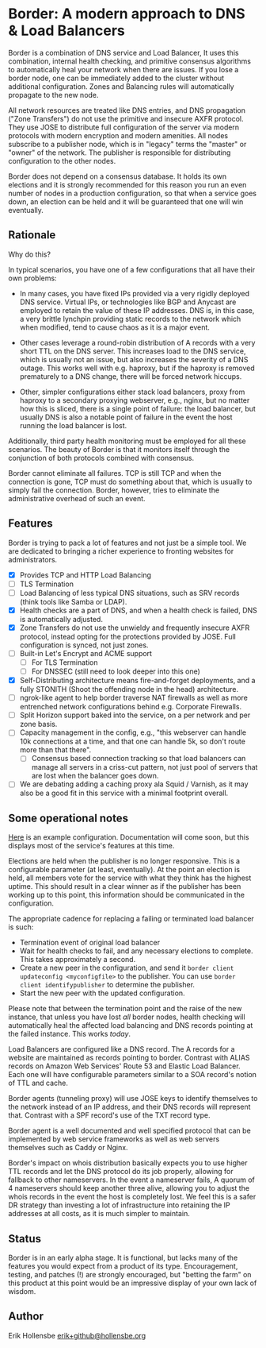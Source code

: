 # Border: A modern approach to DNS & Load Balancers

Border is a combination of DNS service and Load Balancer, It uses this
combination, internal health checking, and primitive consensus algorithms to
automatically heal your network when there are issues. If you lose a border
node, one can be immediately added to the cluster without additional
configuration. Zones and Balancing rules will automatically propagate to the
new node.

All network resources are treated like DNS entries, and DNS propagation ("Zone
Transfers") do not use the primitive and insecure AXFR protocol. They use JOSE
to distribute full configuration of the server via modern protocols with modern
encryption and modern amenities. All nodes subscribe to a publisher node, which
is in "legacy" terms the "master" or "owner" of the network. The publisher is
responsible for distributing configuration to the other nodes.

Border does not depend on a consensus database. It holds its own elections and
it is strongly recommended for this reason you run an even number of nodes in a
production configuration, so that when a service goes down, an election can be
held and it will be guaranteed that one will win eventually.

## Rationale

Why do this?

In typical scenarios, you have one of a few configurations that all have their
own problems:

- In many cases, you have fixed IPs provided via a very rigidly deployed DNS
  service. Virtual IPs, or technologies like BGP and Anycast are employed to
  retain the value of these IP addresses. DNS is, in this case, a very brittle
  lynchpin providing static records to the network which when modified, tend to
  cause chaos as it is a major event.

- Other cases leverage a round-robin distribution of A records with a very
  short TTL on the DNS server. This increases load to the DNS service, which is
  usually not an issue, but also increases the severity of a DNS outage. This
  works well with e.g. haproxy, but if the haproxy is removed prematurely to a
  DNS change, there will be forced network hiccups.

- Other, simpler configurations either stack load balancers, proxy from haproxy
  to a secondary proxying webserver, e.g., nginx, but no matter how this is
  sliced, there is a single point of failure: the load balancer, but usually
  DNS is also a notable point of failure in the event the host running the load
  balancer is lost.

Additionally, third party health monitoring must be employed for all these
scenarios. The beauty of Border is that it monitors itself through the
conjunction of both protocols combined with consensus.

Border cannot eliminate all failures. TCP is still TCP and when the connection
is gone, TCP must do something about that, which is usually to simply fail the
connection. Border, however, tries to eliminate the administrative overhead of
such an event.

## Features

Border is trying to pack a lot of features and not just be a simple tool. We
are dedicated to bringing a richer experience to fronting websites for
administrators.

- [x] Provides TCP and HTTP Load Balancing
- [ ] TLS Termination
- [ ] Load Balancing of less typical DNS situations, such as SRV records (think
      tools like Samba or LDAP).
- [x] Health checks are a part of DNS, and when a health check is failed, DNS
      is automatically adjusted.
- [x] Zone Transfers do not use the unwieldy and frequently insecure AXFR
      protocol, instead opting for the protections provided by JOSE. Full
      configuration is synced, not just zones.
- [ ] Built-in Let's Encrypt and ACME support
  - [ ] For TLS Termination
  - [ ] For DNSSEC (still need to look deeper into this one)
- [x] Self-Distributing architecture means fire-and-forget deployments, and a
      fully STONITH (Shoot the offending node in the head) architecture.
- [ ] ngrok-like agent to help border traverse NAT firewalls as well as more
      entrenched network configurations behind e.g. Corporate Firewalls.
- [ ] Split Horizon support baked into the service, on a per network and per zone basis.
- [ ] Capacity management in the config, e.g., "this webserver can handle 10k
      connections at a time, and that one can handle 5k, so don't route more than
      that there".
  - [ ] Consensus based connection tracking so that load balancers can manage
        all servers in a criss-cut pattern, not just pool of servers that are lost
        when the balancer goes down.
- [ ] We are debating adding a caching proxy ala Squid / Varnish, as it may
      also be a good fit in this service with a minimal footprint overall.

## Some operational notes

[Here](example.yaml) is an example configuration. Documentation will come soon,
but this displays most of the service's features at this time.

Elections are held when the publisher is no longer responsive. This is a
configurable parameter (at least, eventually). At the point an election is
held, all members vote for the service with what they think has the highest
uptime. This should result in a clear winner as if the publisher has been
working up to this point, this information should be communicated in the
configuration.

The appropriate cadence for replacing a failing or terminated load balancer is
such:

- Termination event of original load balancer
- Wait for health checks to fail, and any necessary elections to complete. This
  takes approximately a second.
- Create a new peer in the configuration, and send it `border client
updateconfig <myconfigfile>` to the publisher. You can use `border client
identifypublisher` to determine the publisher.
- Start the new peer with the updated configuration.

Please note that between the termination point and the raise of the new
instance, that unless you have lost _all_ border nodes, health checking will
automatically heal the affected load balancing and DNS records pointing at the
failed instance. This works _today_.

Load Balancers are configured like a DNS record. The A records for a website
are maintained as records pointing to border. Contrast with ALIAS records on
Amazon Web Services' Route 53 and Elastic Load Balancer. Each one will have
configurable parameters similar to a SOA record's notion of TTL and cache.

Border agents (tunneling proxy) will use JOSE keys to identify themselves to
the network instead of an IP address, and their DNS records will represent
that. Contrast with a SPF record's use of the TXT record type.

Border agent is a well documented and well specified protocol that can be
implemented by web service frameworks as well as web servers themselves such as
Caddy or Nginx.

Border's impact on whois distribution basically expects you to use higher TTL
records and let the DNS protocol do its job properly, allowing for fallback to
other nameservers. In the event a nameserver fails, A quorum of 4 nameservers
should keep another three alive, allowing you to adjust the whois records in the
event the host is completely lost. We feel this is a safer DR strategy than
investing a lot of infrastructure into retaining the IP addresses at all costs,
as it is much simpler to maintain.

## Status

Border is in an early alpha stage. It is functional, but lacks many of the
features you would expect from a product of its type. Encouragement, testing,
and patches (!) are strongly encouraged, but "betting the farm" on this product
at this point would be an impressive display of your own lack of wisdom.

## Author

Erik Hollensbe <erik+github@hollensbe.org>
